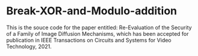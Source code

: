 # Break-XOR-and-Modulo-addition

This is the souce code for the paper entitled: Re-Evaluation of the Security of a Family of Image Diffusion Mechanisms, which has been accepted for publication in IEEE Transactions on Circuits and Systems for Video Technology, 2021.
